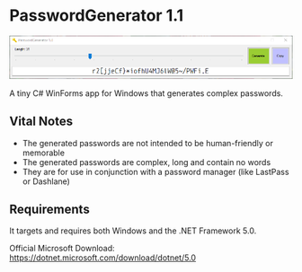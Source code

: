 # PasswordGenerator 1.1

![Preview](https://raw.githubusercontent.com/hl2guide/PasswordGenerator/master/Screenshots/example.PNG)

A tiny C# WinForms app for Windows that generates complex passwords.

## Vital Notes

* The generated passwords are not intended to be human-friendly or memorable
* The generated passwords are complex, long and contain no words
* They are for use in conjunction with a password manager (like LastPass or Dashlane)

## Requirements

It targets and requires both Windows and the .NET Framework 5.0.

Official Microsoft Download: https://dotnet.microsoft.com/download/dotnet/5.0
